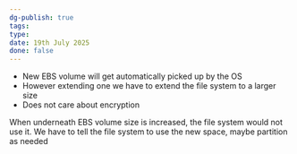 ```yaml
---
dg-publish: true
tags: 
type: 
date: 19th July 2025
done: false
---
```

- New EBS volume will get automatically picked up by the OS
- However extending one we have to extend the file system to a larger size
- Does not care about encryption

When underneath EBS volume size is increased, the file system would not use it. We have to tell the file system to use the new space, maybe partition as needed